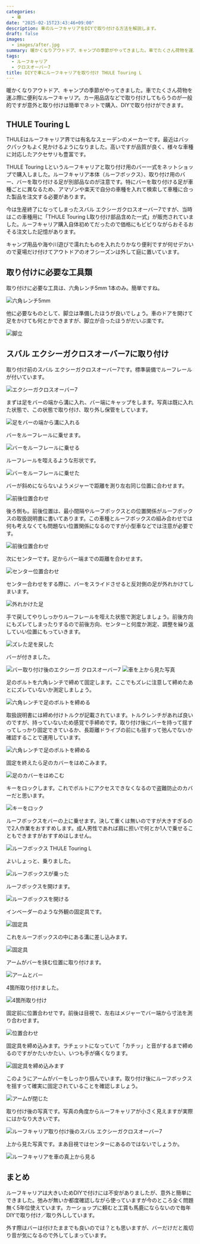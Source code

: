```yaml
---
categories:
  - 車
date: "2025-02-15T23:43:46+09:00"
description: 車のルーフキャリアをDIYで取り付ける方法を解説します。
draft: false
images:
  - images/after.jpg
summary: 暖かくなりアウトドア、キャンプの季節がやってきました。車でたくさん荷物を運ぶ際に便利なルーフキャリア。カー用品店などで取り付けしてもらうのが一般的ですが意外と取り付けは簡単でネットで購入、DIYで取り付けができます。
tags:
  - ルーフキャリア
  - クロスオーバー7
title: DIYで車にルーフキャリアを取り付け THULE Touring L
---
```


暖かくなりアウトドア、キャンプの季節がやってきました。車でたくさん荷物を運ぶ際に便利なルーフキャリア。カー用品店などで取り付けしてもらうのが一般的ですが意外と取り付けは簡単でネットで購入、DIYで取り付けができます。

## THULE Touring L

THULEはルーフキャリア界では有名なスェーデンのメーカーです。最近はバックパックもよく見かけるようになりました。高いですが品質が良く、様々な車種に対応したアクセサリも豊富です。

THULE Touring
Lというルーフキャリアと取り付け用のバー一式をネットショップで購入しました。ルーフキャリア本体（ルーフボックス）、取り付け用のバー、バーを取り付ける足が別部品なのが注意です。特にバーを取り付ける足が車種ごとに異なるため、アマゾンや楽天で自分の車種を入れて検索して車種に合った製品を注文する必要があります。

今は生産終了になってしまったスバル
エクシーガクロスオーバー7ですが、当時はこの車種用に「THULE Touring
L取り付け部品含めた一式」が販売されていました。ルーフキャリア購入自体初めてだったので価格にもビビりながらおそるおそる注文した記憶があります。

キャンプ用品や海や川遊びで濡れたものを入れたりかなり便利ですが何せデカいので夏場だけ付けてアウトドアのオフシーズンは外して庭に置いています。

## 取り付けに必要な工具類

取り付けに必要な工具は、六角レンチ5mm 1本のみ。簡単ですね。

![六角レンチ5mm](./images/IMG_20220503_162619.jpg)

他に必要なものとして、脚立は準備したほうが良いでしょう。車のドアを開けて足をかけても何とかできますが、脚立が合ったほうがだいぶ楽です。

![脚立](./images/IMG_20220503_165728.jpg)

## スバル エクシーガクロスオーバー7に取り付け

取り付け前のスバル エクシーガクロスオーバー7です。標準装備でルーフレールが付いています。

![エクシーガクロスオーバー7](./images/before.webp)

まずは足をバーの端から溝に入れ、バー端にキャップをします。写真は既に入れた状態で、この状態で取り付け、取り外し保管をしています。

![足をバーの端から溝に入れる](./images/IMG_20220503_160057.jpg)

バーをルーフレールに乗せます。

![バーをルーフレールに乗せる](./images/IMG_20220503_160249.jpg)

ルーフレールを咥えるような形状です。

![バーをルーフレールに乗せた](./images/IMG_20220503_160241.jpg)

バーが斜めにならないようメジャーで距離を測り左右同じ位置に合わせます。

![前後位置合わせ](./images/IMG_20220503_160406.jpg)

後ろ側も。前後位置は、最小間隔やルーフボックスとの位置関係がルーフボックスの取扱説明書に書いてあります。この車種とルーフボックスの組み合わせでは何も考えなくても問題ない位置関係になるのですが小型車などでは注意が必要です。

![前後位置合わせ](./images/IMG_20220503_160846.jpg)

次にセンターです。足からバー端までの距離を合わせます。

![センター位置合わせ](./images/IMG_20220503_160935.jpg)

センター合わせをする際に、バーをスライドさせると反対側の足が外れかけてしまいます。

![外れかけた足](./images/IMG_20220503_161220.jpg)

手で戻してやりしっかりルーフレールを咥えた状態で測定しましょう。前後方向にもズレてしまったりするので前後方向、センターと何度か測定、調整を繰り返していい位置にもっていきます。

![ズレた足を戻した](./images/IMG_20220503_162255.jpg)

バーが付きました。

![バー取り付け後のエクシーガ クロスオーバー7](./images/IMG_20220503_162318.jpg)
![車を上から見た写真](./images/IMG_20220503_162445.jpg)

足のボルトを六角レンチで締めて固定します。ここでもズレに注意して締めたあとにズレていないか測定しましょう。

![六角レンチで足のボルトを締める](./images/IMG_20220503_162643.jpg)

取扱説明書には締め付けトルクが記載されています。トルクレンチがあれば良いのですが、持っていないため感覚で手締めです。取り付け後にバーを持って揺すってしっかり固定できているか、長距離ドライブの前にも揺すって弛んでないか確認することで運用しています。

![六角レンチで足のボルトを締める](./images/IMG_20220503_163018.jpg)

固定を終えたら足のカバーをはめこみます。

![足のカバーをはめこむ](./images/IMG_20220503_163304.jpg)

キーをロックします。これでボルトにアクセスできなくなるので盗難防止のカバーだと思います。

![キーをロック](./images/IMG_20220503_163835.jpg)

ルーフボックスをバーの上に乗せます。決して重くは無いのですが大きすぎるので2人作業をおすすめします。成人男性であれば肩に担いで何とか1人で乗せることもできますがおすすめはしません。

![ルーフボックス THULE Touring L](./images/IMG_20220503_164947.jpg)

よいしょっと、乗りました。

![ルーフボックスが乗った](./images/IMG_20220503_165047.jpg)

ルーフボックスを開けます。

![ルーフボックスを開ける](./images/IMG_20220503_165745.jpg)

インベーダーのような外観の固定具です。

![固定具](./images/IMG_20220503_165848.jpg)

これをルーフボックスの中にある溝に差し込みます。

![固定具](./images/IMG_20220503_165949.jpg)

アームがバーを挟む位置に取り付けます。

![アームとバー](./images/IMG_20220503_170009.jpg)

4箇所取り付けました。

![4箇所取り付け](./images/IMG_20220503_170114.jpg)

固定前に位置合わせです。前後は目視で、左右はメジャーでバー端から寸法を測り合わせます。

![位置合わせ](./images/IMG_20220503_170319.jpg)

固定具を締め込みます。ラチェットになっていて「カチッ」と音がするまで締めるのですがかたいかたい、いつも手が痛くなります。

![固定具を締め込みます](./images/IMG_20220503_171022.jpg)

このようにアームがバーをしっかり掴んでいます。取り付け後にルーフボックスを揺すって確実に固定されていることを確認しましょう。

![アームが閉じた](./images/IMG_20220503_171027.jpg)

取り付け後の写真です。写真の角度からルーフキャリアが小さく見えますが実際にはかなり大きいです。

![ルーフキャリア取り付け後のスバル エクシーガクロスオーバー7](./images/after.jpg)

上から見た写真です。まあ目視ではセンターにあるのではないでしょうか。

![ルーフキャリアを車の真上から見る](./images/IMG_20220503_171718.jpg)

## まとめ

ルーフキャリアは大きいためDIYで付けには不安がありましたが、意外と簡単にできました。弛みが無いか都度確認しながら使っていますが今のところ全く問題無く5年位使えています。カーショップに頼むと工賃も馬鹿にならないので毎年DIYで取り付け／取り外ししています。

外す際はバーは付けたままでも良いのでは？とも思いますが、バーだけだと風切り音が気になるので外してしまっています。
